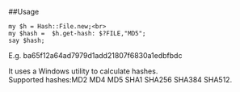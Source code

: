 ##Usage
```
my $h = Hash::File.new;<br>
my $hash =  $h.get-hash: $?FILE,"MD5";
say $hash;
```
E.g. ba65f12a64ad7979d1add21807f6830a1edbfbdc

It uses a Windows utility to calculate hashes.<br>
Supported hashes:MD2 MD4 MD5 SHA1 SHA256 SHA384 SHA512.
